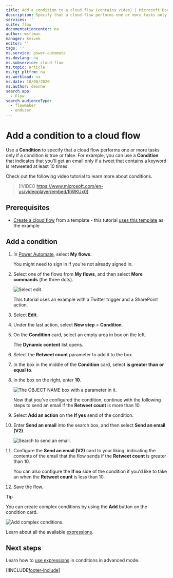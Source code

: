 ```yaml
---
title: Add a condition to a cloud flow (contains video) | Microsoft Docs
description: Specify that a cloud flow performs one or more tasks only if a condition is true.
services: ''
suite: flow
documentationcenter: na
author: msftman
manager: kvivek
editor: ''
tags: ''
ms.service: power-automate
ms.devlang: na
ms.subservice: cloud-flow
ms.topic: article
ms.tgt_pltfrm: na
ms.workload: na
ms.date: 10/08/2020
ms.author: deonhe
search.app: 
  - Flow
search.audienceType: 
  - flowmaker
  - enduser
---
```

# Add a condition to a cloud flow


Use a **Condition** to specify that a cloud flow performs one or more tasks only if a condition is true or false. For example, you can use a **Condition** that indicates that you'll get an email only if a tweet that contains a keyword is retweeted at least 10 times.

Check out the following video tutorial to learn more about conditions.

>[!VIDEO https://www.microsoft.com/en-us/videoplayer/embed/RWKUx0]
## Prerequisites

* [Create a cloud flow](get-started-logic-template.md) from a template - this tutorial [uses this template](https://flow.microsoft.com/galleries/public/templates/e78571e5c70e4806a18eeacba5a897c8/) as the example

## Add a condition

1. In [Power Automate](https://flow.microsoft.com), select **My flows**.

    You might need to sign in if you're not already signed in.

1. Select one of the flows from **My flows**, and then select **More commands** (the three dots).

   ![Select edit.](./media/add-condition/select-edit.png)

    This tutorial uses an example with a Twitter trigger and a SharePoint action.

1. Select **Edit**.

1. Under the last action, select **New step** > **Condition**.

1. On the **Condition** card, select an empty area in box on the left.

    The **Dynamic content** list opens.

1. Select the **Retweet count** parameter to add it to the box.

1. In the box in the middle of the **Condition** card, select **is greater than or equal to**.

1. In the box on the right, enter **10**.

    ![The OBJECT NAME box with a parameter in it.](./media/add-condition/specify-condition.png)

    Now that you've configured the condition, continue with the following steps to send an email if the **Retweet count** is more than 10.

1. Select **Add an action** on the **If yes** send of the condition. 
1. Enter **Send an email** into the search box, and then select **Send an email (V2)**.

   ![Search to send an email.](./media/add-condition/if-yes-condition.png)

1. Configure the **Send an email (V2)** card to your liking, indicating the contents of the email that the flow sends if the **Retweet count** is greater than 10.

   You can also configure the **If no** side of the condition if you'd like to take an when the **Retweet count** is less than 10.

1. Save the flow.

>[!TIP]
>You can create complex conditions by using the **Add** button on the condition card.

![Add complex conditions.](./media/add-condition/add-complex-condition.png)

Learn about all the available [expressions](/azure/logic-apps/logic-apps-workflow-definition-language).

## Next steps

Learn how to [use expressions](use-expressions-in-conditions.md) in conditions in advanced mode.


[!INCLUDE[footer-include](includes/footer-banner.md)]